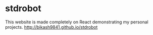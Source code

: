 # stdrobot

This website is made completely on React demonstrating my personal projects.
http://bikash9841.github.io/stdrobot
